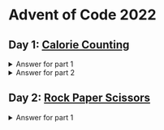 # Advent of Code 2022

## Day 1: [Calorie Counting](https://adventofcode.com/2022/day/1)

<details>
  <summary>Answer for part 1</summary>

```javascript
67633
```

</details>

<details>
  <summary>Answer for part 2</summary>

```javascript
199628
```

</details>

## Day 2: [Rock Paper Scissors](https://adventofcode.com/2022/day/2)

<details>
  <summary>Answer for part 1</summary>

```javascript
10310
```

</details>
